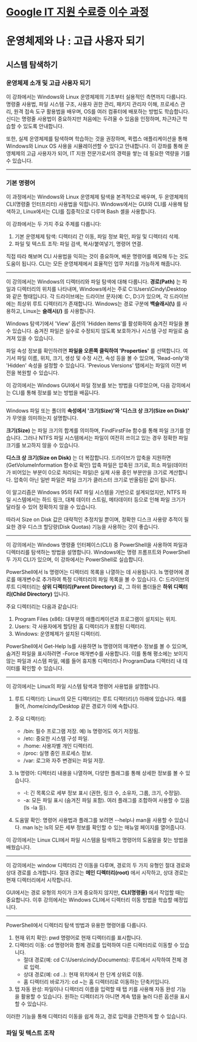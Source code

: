 # [Google IT 지원 수료증 이수 과정](https://www.coursera.org/programs/deloitte-p-8c5ra/professional-certificates/google-it-support-korean?collectionId=vTNAw)

# 운영체제와 나 : 고급 사용자 되기

## 시스템 탐색하기

### 운영체제 소개 및 고급 사용자 되기

이 강좌에서는 Windows와 Linux 운영체제의 기초부터 실용적인 측면까지 다룹니다. 명령줄 사용법, 파일 시스템 구조, 사용자 권한 관리, 패키지 관리자 이해, 프로세스 관리, 원격 접속 도구 활용법을 배우며, OS를 여러 컴퓨터에 배포하는 방법도 학습합니다. 신디는 명령줄 사용법이 중요하지만 처음에는 두려울 수 있음을 인정하며, 차근차근 학습할 수 있도록 안내합니다.

또한, 실제 운영체제를 탐색하며 학습하는 것을 권장하며, 퀵랩스 애플리케이션을 통해 Windows와 Linux OS 사용을 시뮬레이션할 수 있다고 안내합니다. 이 강좌를 통해 운영체제의 고급 사용자가 되어, IT 지원 전문가로서의 경력을 쌓는 데 필요한 역량을 기를 수 있습니다.

---

### 기본 명령어

이 과정에서는 Windows와 Linux 운영체제 탐색을 본격적으로 배우며, 두 운영체제의 CLI(명령줄 인터프리터) 사용법을 익힙니다. Windows에서는 GUI와 CLI를 사용해 탐색하고, Linux에서는 CLI를 집중적으로 다루며 Bash 셸을 사용합니다.

이 강좌에서는 두 가지 주요 주제를 다룹니다:

1. 기본 운영체제 탐색: 디렉터리 간 이동, 파일 정보 확인, 파일 및 디렉터리 삭제.
2. 파일 및 텍스트 조작: 파일 검색, 복사/붙여넣기, 명령어 연결.

직접 따라 해보며 CLI 사용법을 익히는 것이 중요하며, 배운 명령어를 메모해 두는 것도 도움이 됩니다. CLI는 모든 운영체제에서 효율적인 업무 처리를 가능하게 해줍니다.

---

이 강의에서는 Windows의 디렉터리와 파일 탐색에 대해 다룹니다. **경로(Path)** 는 파일과 디렉터리의 위치를 나타내며, Windows에서는 주로 C:\Users\Cindy\Desktop와 같은 형태입니다. 각 드라이브에는 드라이브 문자(예: C:, D:)가 있으며, 각 드라이브에는 최상위 루트 디렉터리가 존재합니다. Windows는 경로 구분에 **백슬래시(\\)** 를 사용하고, Linux는 **슬래시(/)** 를 사용합니다.

Windows 탐색기에서 'View' 옵션의 'Hidden items'를 활성화하여 숨겨진 파일을 볼 수 있습니다. 숨겨진 파일은 실수로 수정되지 않도록 보호하거나 시스템 구성 파일로 숨겨져 있을 수 있습니다.

파일 속성 정보를 확인하려면 **파일을 오른쪽 클릭하여 'Properties'** 를 선택합니다. 여기서 파일 이름, 위치, 크기, 생성 및 수정 시간, 속성 등을 볼 수 있으며, 'Read-only'와 'Hidden' 속성을 설정할 수 있습니다. 'Previous Versions' 탭에서는 파일의 이전 버전을 복원할 수 있습니다.

이 강의에서는 Windows GUI에서 파일 정보를 보는 방법을 다루었으며, 다음 강의에서는 CLI를 통해 정보를 보는 방법을 배웁니다.

---

Windows 파일 또는 폴더의 **속성에서 '크기(Size)'와 '디스크 상 크기(Size on Disk)'** 가 무엇을 의미하는지 설명합니다.

**크기(Size)** 는 파일 크기의 합계를 의미하며, FindFirstFile 함수를 통해 파일 크기를 얻습니다. 그러나 NTFS 파일 시스템에서는 파일이 여전히 쓰이고 있는 경우 정확한 파일 크기를 보고하지 않을 수 있습니다.

**디스크 상 크기(Size on Disk)** 는 더 복잡합니다. 드라이브가 압축을 지원하면(GetVolumeInformation 함수로 확인) 압축 파일은 압축된 크기로, 희소 파일(데이터가 비어있는 부분이 0으로 처리되는 파일)은 실제 사용 중인 부분만을 크기로 계산합니다. 압축이 아닌 일반 파일은 파일 크기가 클러스터 크기로 반올림된 값이 됩니다.

이 알고리즘은 Windows 95의 FAT 파일 시스템을 기반으로 설계되었지만, NTFS 파일 시스템에서는 하드 링크, 대체 데이터 스트림, 메타데이터 등으로 인해 파일 크기가 달라질 수 있어 정확하지 않을 수 있습니다.

따라서 Size on Disk 값은 대략적인 추정치일 뿐이며, 정확한 디스크 사용량 추적이 필요한 경우 디스크 할당량(Disk Quotas) 기능을 사용하는 것이 좋습니다.

---

이 강의에서는 Windows 명령줄 인터페이스(CLI) 중 PowerShell을 사용하여 파일과 디렉터리를 탐색하는 방법을 설명합니다. Windows에는 명령 프롬프트와 PowerShell 두 가지 CLI가 있으며, 이 강좌에서는 PowerShell로 실습합니다.

PowerShell에서 ls 명령어는 디렉터리 목록을 나열하는 데 사용됩니다. ls 명령어에 경로를 매개변수로 추가하여 특정 디렉터리의 파일 목록을 볼 수 있습니다. C: 드라이브의 루트 디렉터리는 **상위 디렉터리(Parent Directory)** 로, 그 하위 폴더들은 **하위 디렉터리(Child Directory)** 입니다.

주요 디렉터리는 다음과 같습니다:

1. Program Files (x86): 대부분의 애플리케이션과 프로그램이 설치되는 위치.
2. Users: 각 사용자에게 할당된 홈 디렉터리가 포함된 디렉터리.
3. Windows: 운영체제가 설치된 디렉터리.

PowerShell에서 Get-Help ls를 사용하면 ls 명령어의 매개변수 정보를 볼 수 있으며, 숨겨진 파일을 표시하려면 -Force 매개변수를 사용합니다. 이를 통해 평소에는 보이지 않는 파일과 시스템 파일, 예를 들어 휴지통 디렉터리나 ProgramData 디렉터리 내 데이터를 확인할 수 있습니다.

---

이 강의에서는 Linux의 파일 시스템 탐색과 명령어 사용법을 설명합니다.

1. 루트 디렉터리: Linux의 모든 디렉터리는 루트 디렉터리(/) 아래에 있습니다. 예를 들어, /home/cindy/Desktop 같은 경로가 이에 속합니다.

2. 주요 디렉터리:

   - /bin: 필수 프로그램 저장. 예) ls 명령어도 여기 저장됨.
   - /etc: 중요한 시스템 구성 파일.
   - /home: 사용자별 개인 디렉터리.
   - /proc: 실행 중인 프로세스 정보.
   - /var: 로그와 자주 변경되는 파일 저장.

3. ls 명령어: 디렉터리 내용을 나열하며, 다양한 플래그를 통해 상세한 정보를 볼 수 있습니다.

   - -l: 긴 목록으로 세부 정보 표시 (권한, 링크 수, 소유자, 그룹, 크기, 수정일).
   - -a: 모든 파일 표시 (숨겨진 파일 포함).
     여러 플래그를 조합하여 사용할 수 있음(ls -la 등).

4. 도움말 확인: 명령어 사용법과 플래그를 보려면 --help나 man을 사용할 수 있습니다. man ls는 ls의 모든 세부 정보를 확인할 수 있는 매뉴얼 페이지를 열어줍니다.

이 강의에서는 Linux CLI에서 파일 시스템을 탐색하고 명령어의 도움말을 찾는 방법을 배웠습니다.

---

이 강의에서는 window 디렉터리 간 이동을 다루며, 경로의 두 가지 유형인 절대 경로와 상대 경로를 소개합니다. 절대 경로는 **메인 디렉터리(root)** 에서 시작하고, 상대 경로는 현재 디렉터리에서 시작합니다.

GUI에서는 경로 유형의 차이가 크게 중요하지 않지만, **CLI(명령줄)** 에서 작업할 때는 중요합니다. 이후 강의에서는 Windows CLI에서 디렉터리 이동 방법을 학습할 예정입니다.

---

PowerShell에서 디렉터리 탐색 방법과 유용한 명령어를 다룹니다.

1. 현재 위치 확인: pwd 명령어로 현재 디렉터리를 표시합니다.
2. 디렉터리 이동: cd 명령어와 함께 경로를 입력하여 다른 디렉터리로 이동할 수 있습니다.
   - 절대 경로(예: cd C:\Users\cindy\Documents): 루트에서 시작하여 전체 경로 입력.
   - 상대 경로(예: cd ..): 현재 위치에서 한 단계 상위로 이동.
   - 홈 디렉터리 바로가기: cd ~는 홈 디렉터리로 이동하는 단축키입니다.
3. 탭 자동 완성: 파일이나 디렉터리 이름을 입력할 때 탭 키를 사용해 자동 완성 기능을 활용할 수 있습니다. 원하는 디렉터리가 아니면 계속 탭을 눌러 다른 옵션을 표시할 수 있습니다.

이러한 기능을 통해 디렉터리 이동을 쉽게 하고, 경로 입력을 간편하게 할 수 있습니다.

### 파일 및 텍스트 조작
